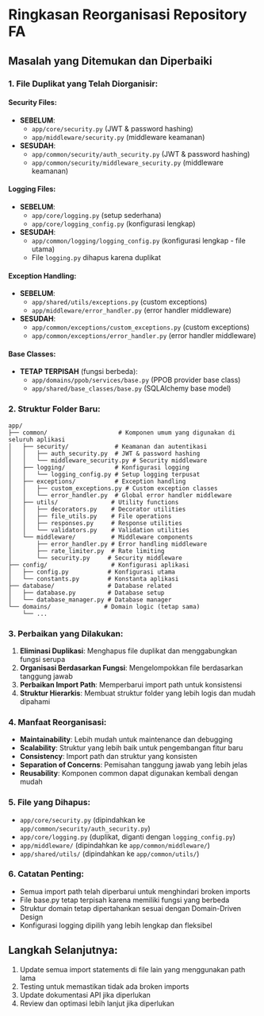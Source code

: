 # Ringkasan Reorganisasi Repository FA

## Masalah yang Ditemukan dan Diperbaiki

### 1. File Duplikat yang Telah Diorganisir:

#### Security Files:
- **SEBELUM**: 
  - `app/core/security.py` (JWT & password hashing)
  - `app/middleware/security.py` (middleware keamanan)
- **SESUDAH**:
  - `app/common/security/auth_security.py` (JWT & password hashing)
  - `app/common/security/middleware_security.py` (middleware keamanan)

#### Logging Files:
- **SEBELUM**:
  - `app/core/logging.py` (setup sederhana)
  - `app/core/logging_config.py` (konfigurasi lengkap)
- **SESUDAH**:
  - `app/common/logging/logging_config.py` (konfigurasi lengkap - file utama)
  - File `logging.py` dihapus karena duplikat

#### Exception Handling:
- **SEBELUM**:
  - `app/shared/utils/exceptions.py` (custom exceptions)
  - `app/middleware/error_handler.py` (error handler middleware)
- **SESUDAH**:
  - `app/common/exceptions/custom_exceptions.py` (custom exceptions)
  - `app/common/exceptions/error_handler.py` (error handler middleware)

#### Base Classes:
- **TETAP TERPISAH** (fungsi berbeda):
  - `app/domains/ppob/services/base.py` (PPOB provider base class)
  - `app/shared/base_classes/base.py` (SQLAlchemy base model)

### 2. Struktur Folder Baru:

```
app/
├── common/                    # Komponen umum yang digunakan di seluruh aplikasi
│   ├── security/             # Keamanan dan autentikasi
│   │   ├── auth_security.py  # JWT & password hashing
│   │   └── middleware_security.py # Security middleware
│   ├── logging/              # Konfigurasi logging
│   │   └── logging_config.py # Setup logging terpusat
│   ├── exceptions/           # Exception handling
│   │   ├── custom_exceptions.py # Custom exception classes
│   │   └── error_handler.py  # Global error handler middleware
│   ├── utils/               # Utility functions
│   │   ├── decorators.py    # Decorator utilities
│   │   ├── file_utils.py    # File operations
│   │   ├── responses.py     # Response utilities
│   │   └── validators.py    # Validation utilities
│   └── middleware/          # Middleware components
│       ├── error_handler.py # Error handling middleware
│       ├── rate_limiter.py  # Rate limiting
│       └── security.py     # Security middleware
├── config/                  # Konfigurasi aplikasi
│   ├── config.py           # Konfigurasi utama
│   └── constants.py        # Konstanta aplikasi
├── database/               # Database related
│   ├── database.py         # Database setup
│   └── database_manager.py # Database manager
└── domains/               # Domain logic (tetap sama)
    └── ...
```

### 3. Perbaikan yang Dilakukan:

1. **Eliminasi Duplikasi**: Menghapus file duplikat dan menggabungkan fungsi serupa
2. **Organisasi Berdasarkan Fungsi**: Mengelompokkan file berdasarkan tanggung jawab
3. **Perbaikan Import Path**: Memperbarui import path untuk konsistensi
4. **Struktur Hierarkis**: Membuat struktur folder yang lebih logis dan mudah dipahami

### 4. Manfaat Reorganisasi:

- **Maintainability**: Lebih mudah untuk maintenance dan debugging
- **Scalability**: Struktur yang lebih baik untuk pengembangan fitur baru
- **Consistency**: Import path dan struktur yang konsisten
- **Separation of Concerns**: Pemisahan tanggung jawab yang lebih jelas
- **Reusability**: Komponen common dapat digunakan kembali dengan mudah

### 5. File yang Dihapus:

- `app/core/security.py` (dipindahkan ke `app/common/security/auth_security.py`)
- `app/core/logging.py` (duplikat, diganti dengan `logging_config.py`)
- `app/middleware/` (dipindahkan ke `app/common/middleware/`)
- `app/shared/utils/` (dipindahkan ke `app/common/utils/`)

### 6. Catatan Penting:

- Semua import path telah diperbarui untuk menghindari broken imports
- File base.py tetap terpisah karena memiliki fungsi yang berbeda
- Struktur domain tetap dipertahankan sesuai dengan Domain-Driven Design
- Konfigurasi logging dipilih yang lebih lengkap dan fleksibel

## Langkah Selanjutnya:

1. Update semua import statements di file lain yang menggunakan path lama
2. Testing untuk memastikan tidak ada broken imports
3. Update dokumentasi API jika diperlukan
4. Review dan optimasi lebih lanjut jika diperlukan
